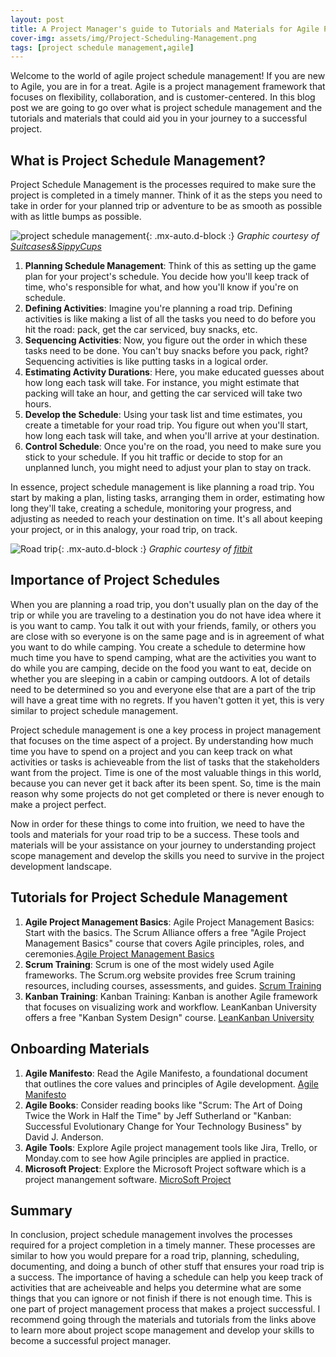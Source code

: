 ```yaml
---
layout: post
title: A Project Manager's guide to Tutorials and Materials for Agile Project Schedule Management
cover-img: assets/img/Project-Scheduling-Management.png
tags: [project schedule management,agile]
---
```


Welcome to the world of agile project schedule management! If you are new to Agile, you are in for a treat. Agile is a project management framework that focuses on flexibility, collaboration, and is customer-centered. In this blog post we are going to go over what is project schedule management and the tutorials and materials that could aid you in your journey to a successful project.

## What is Project Schedule Management?

Project Schedule Management is the processes required to make sure the project is completed in a timely manner. Think of it as the steps you need to take in order for your planned trip or adventure to be as smooth as possible with as little bumps as possible. 

![project schedule management](/agile-blog/assets/img/planning-a-road-trip.jpg){: .mx-auto.d-block :}
*Graphic courtesy of [Suitcases&SippyCups](http://box5711.temp.domains/~suitcas4/2014/08/how-to-plan-a-road-trip-itinerary-step-by-step.html)*

1. **Planning Schedule Management**: Think of this as setting up the game plan for your project's schedule. You decide how you'll keep track of time, who's responsible for what, and how you'll know if you're on schedule.
2. **Defining Activities**: Imagine you're planning a road trip. Defining activities is like making a list of all the tasks you need to do before you hit the road: pack, get the car serviced, buy snacks, etc.
3. **Sequencing Activities**: Now, you figure out the order in which these tasks need to be done. You can't buy snacks before you pack, right? Sequencing activities is like putting tasks in a logical order.
4. **Estimating Activity Durations**: Here, you make educated guesses about how long each task will take. For instance, you might estimate that packing will take an hour, and getting the car serviced will take two hours.
5. **Develop the Schedule**: Using your task list and time estimates, you create a timetable for your road trip. You figure out when you'll start, how long each task will take, and when you'll arrive at your destination.
6. **Control Schedule**: Once you're on the road, you need to make sure you stick to your schedule. If you hit traffic or decide to stop for an unplanned lunch, you might need to adjust your plan to stay on track.

In essence, project schedule management is like planning a road trip. You start by making a plan, listing tasks, arranging them in order, estimating how long they'll take, creating a schedule, monitoring your progress, and adjusting as needed to reach your destination on time. It's all about keeping your project, or in this analogy, your road trip, on track.

![Road trip](/agile-blog/assets/img/road-trip.jpg){: .mx-auto.d-block :}
*Graphic courtesy of [fitbit](https://blog.fitbit.com/fitter-healthier-roadtrip-getaway/)*

## Importance of Project Schedules

When you are planning a road trip, you don't usually plan on the day of the trip or while you are traveling to a destination you do not have idea where it is you want to camp. You talk it out with your friends, family, or others you are close with so everyone is on the same page and is in agreement of what you want to do while camping. You create a schedule to determine how much time you have to spend camping, what are the activities you want to do while you are camping, decide on the food you want to eat, decide on whether you are sleeping in a cabin or camping outdoors. A lot of details need to be determined so you and everyone else that are a part of the trip will have a great time with no regrets. If you haven't gotten it yet, this is very similar to project schedule management. 

Project schedule management is one a key process in project management that focuses on the time aspect of a project. By understanding how much time you have to spend on a project and you can keep track on what activities or tasks is achieveable from the list of tasks that the stakeholders want from the project. Time is one of the most valuable things in this world, because you can never get it back after its been spent. So, time is the main reason why some projects do not get completed or there is never enough to make a project perfect. 

Now in order for these things to come into fruition, we need to have the tools and materials for your road trip to be a success. These tools and materials will be your assistance on your journey to understanding project scope management and develop the skills you need to survive in the project development landscape.

## Tutorials for Project Schedule Management

1. **Agile Project Management Basics**: Agile Project Management Basics: Start with the basics. The Scrum Alliance offers a free "Agile Project Management Basics" course that covers Agile principles, roles, and ceremonies.[Agile Project Management Basics](https://www.scrumalliance.org/)
2.  **Scrum Training**: Scrum is one of the most widely used Agile frameworks. The Scrum.org website provides free Scrum training resources, including courses, assessments, and guides.
[Scrum Training](https://www.scrum.org/)
3.  **Kanban Training**: Kanban Training: Kanban is another Agile framework that focuses on visualizing work and workflow. LeanKanban University offers a free "Kanban System Design" course.
[LeanKanban University](https://www.learningtree.com/certifications/lean-kanban/)

## Onboarding Materials

1. **Agile Manifesto**: Read the Agile Manifesto, a foundational document that outlines the core values and principles of Agile development. [Agile Manifesto](https://agilemanifesto.org/)
2. **Agile Books**: Consider reading books like "Scrum: The Art of Doing Twice the Work in Half the Time" by Jeff Sutherland or "Kanban: Successful Evolutionary Change for Your Technology Business" by David J. Anderson.
3. **Agile Tools**: Explore Agile project management tools like Jira, Trello, or Monday.com to see how Agile principles are applied in practice.
4. **Microsoft Project**: Explore the Microsoft Project software which is a project manangement software. [MicroSoft Project](https://www.microsoft.com/en-us/microsoft-365/project/project-management-software)

## Summary

In conclusion, project schedule management involves the processes required for a project completion in a timely manner. These processes are similar to how you would prepare for a road trip, planning, scheduling, documenting, and doing a bunch of other stuff that ensures your road trip is a success. The importance of having a schedule can help you keep track of activities that are acheiveable and helps you determine what are some things that you can ignore or not finish if there is not enough time. This is one part of project management process that makes a project successful. I recommend going through the materials and tutorials from the links above to learn more about project scope management and develop your skills to become a successful project manager.
